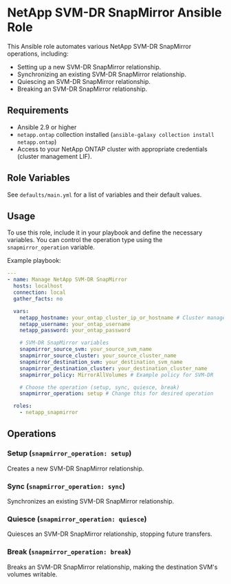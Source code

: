 # NetApp SVM-DR SnapMirror Ansible Role

This Ansible role automates various NetApp SVM-DR SnapMirror operations, including:

- Setting up a new SVM-DR SnapMirror relationship.
- Synchronizing an existing SVM-DR SnapMirror relationship.
- Quiescing an SVM-DR SnapMirror relationship.
- Breaking an SVM-DR SnapMirror relationship.

## Requirements

- Ansible 2.9 or higher
- `netapp.ontap` collection installed (`ansible-galaxy collection install netapp.ontap`)
- Access to your NetApp ONTAP cluster with appropriate credentials (cluster management LIF).

## Role Variables

See `defaults/main.yml` for a list of variables and their default values.

## Usage

To use this role, include it in your playbook and define the necessary variables.
You can control the operation type using the `snapmirror_operation` variable.

Example playbook:

```yaml
---
- name: Manage NetApp SVM-DR SnapMirror
  hosts: localhost
  connection: local
  gather_facts: no

  vars:
    netapp_hostname: your_ontap_cluster_ip_or_hostname # Cluster management LIF
    netapp_username: your_ontap_username
    netapp_password: your_ontap_password

    # SVM-DR SnapMirror variables
    snapmirror_source_svm: your_source_svm_name
    snapmirror_source_cluster: your_source_cluster_name
    snapmirror_destination_svm: your_destination_svm_name
    snapmirror_destination_cluster: your_destination_cluster_name
    snapmirror_policy: MirrorAllVolumes # Example policy for SVM-DR

    # Choose the operation (setup, sync, quiesce, break)
    snapmirror_operation: setup # Change this for desired operation

  roles:
    - netapp_snapmirror
```

## Operations

### Setup (`snapmirror_operation: setup`)

Creates a new SVM-DR SnapMirror relationship.

### Sync (`snapmirror_operation: sync`)

Synchronizes an existing SVM-DR SnapMirror relationship.

### Quiesce (`snapmirror_operation: quiesce`)

Quiesces an SVM-DR SnapMirror relationship, stopping future transfers.

### Break (`snapmirror_operation: break`)

Breaks an SVM-DR SnapMirror relationship, making the destination SVM's volumes writable.
